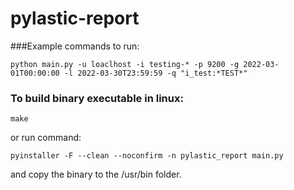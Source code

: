 # pylastic-report

###Example commands to run:

````shell
python main.py -u loaclhost -i testing-* -p 9200 -g 2022-03-01T00:00:00 -l 2022-03-30T23:59:59 -q "i_test:*TEST*"
````

### To build binary executable in linux:
````shell
make
````

or run command:

````shell
pyinstaller -F --clean --noconfirm -n pylastic_report main.py
````

and copy the binary to the /usr/bin folder.
